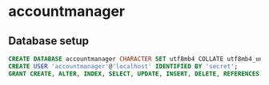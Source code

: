 # accountmanager


## Database setup
```sql
CREATE DATABASE accountmanager CHARACTER SET utf8mb4 COLLATE utf8mb4_unicode_520_ci;
CREATE USER 'accountmanager'@'localhost' IDENTIFIED BY 'secret';
GRANT CREATE, ALTER, INDEX, SELECT, UPDATE, INSERT, DELETE, REFERENCES ON accountmanager TO 'accountmanager'@'localhost';
```


